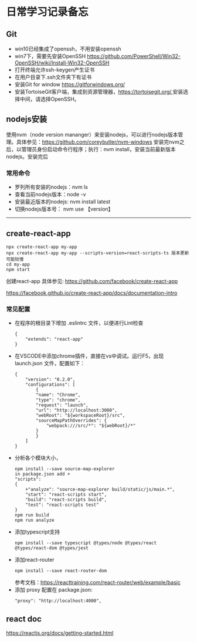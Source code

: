 # 日常学习记录备忘
## Git 
* win10已经集成了openssh，不用安装openssh
* win7下，需要先安装OpenSSH
<https://github.com/PowerShell/Win32-OpenSSH/wiki/Install-Win32-OpenSSH>
* 打开终端允许ssh-keygen产生证书
* 在用户目录下.ssh文件夹下有证书
* 安装Git for window <https://gitforwindows.org/>
* 安装TortoiseGit客户端，集成到资源管理器，<https://tortoisegit.org/>,安装选择中间，请选择OpenSSH。
## nodejs安装
使用nvm（node version  mananger）来安装nodejs，可以进行nodejs版本管理。具体参见：<https://github.com/coreybutler/nvm-windows>
安装完nvm之后，以管理员身份启动命令行程序；执行：nvm install，安装当前最新版本nodejs。安装完后

### 常用命令 
* 罗列所有安装的nodejs：nvm ls 
* 查看当前nodejs版本：node -v
* 安装最近版本的nodejs: nvm install latest
* 切换nodejs版本号： nvm use 【version】
-------
## create-react-app
```
npx create-react-app my-app
npx create-react-app my-app --scripts-version=react-scripts-ts 版本更新可能较慢
cd my-app
npm start
```
创建react-app 具体参见: 
<https://github.com/facebook/create-react-app> 

<https://facebook.github.io/create-react-app/docs/documentation-intro>
### 常见配置
* 在程序的根目录下增加 .eslintrc 文件，以便进行Lint检查
    ```
    {
        "extends": "react-app"
    }
    ```
* 在VSCODE中添加chrome插件，直接在vs中调试。运行F5，出现 launch.json 文件，配置如下：
    ```
    {
        "version": "0.2.0",
        "configurations": [
            {
            "name": "Chrome",
            "type": "chrome",
            "request": "launch",
            "url": "http://localhost:3000",
            "webRoot": "${workspaceRoot}/src",
            "sourceMapPathOverrides": {
                "webpack:///src/*": "${webRoot}/*"
            }
            }
        ]
    }
    ```
* 分析各个模块大小，
    ```
    npm install --save source-map-explorer
    in package.json add +
    "scripts": 
    {
        +"analyze": "source-map-explorer build/static/js/main.*",
        "start": "react-scripts start",
        "build": "react-scripts build",
        "test": "react-scripts test"
    }
    npm run build
    npm run analyze
    ```
* 添加typescript支持
    ```
    npm install --save typescript @types/node @types/react @types/react-dom @types/jest
    ```
* 添加react-router
    ```
    npm install --save react-router-dom
    ```
    参考文档：<https://reacttraining.com/react-router/web/example/basic>
* 添加 proxy 配置在 package.json:
    ```
    "proxy": "http://localhost:4000",
    ```

## react doc
<https://reactjs.org/docs/getting-started.html>